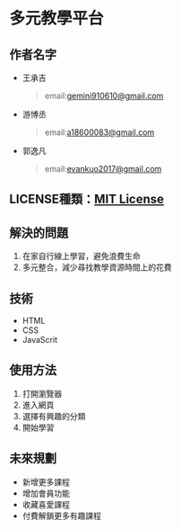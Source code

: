 # 多元教學平台
## 作者名字
- 王承吉
  > email:gemini910610@gmail.com
- 游博丞
  > email:a18600083@gmail.com
- 郭逸凡
  > email:evankuo2017@gmail.com
 
 ## LICENSE種類：[MIT License](https://github.com/leoyu0607/hack/blob/main/LICENSE)
 
 ## 解決的問題
 1. 在家自行線上學習，避免浪費生命
 2. 多元整合，減少尋找教學資源時間上的花費
 
 ## 技術
 - HTML
 - CSS
 - JavaScrit
 
 ## 使用方法
 1. 打開瀏覽器
 2. 進入網頁
 3. 選擇有興趣的分類
 4. 開始學習
 
 ## 未來規劃
 - 新增更多課程
 - 增加會員功能
  - 收藏喜愛課程
 - 付費解鎖更多有趣課程
